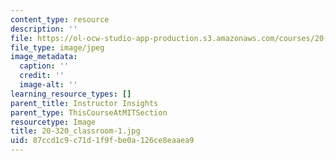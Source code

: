 ```yaml
---
content_type: resource
description: ''
file: https://ol-ocw-studio-app-production.s3.amazonaws.com/courses/20-320-analysis-of-biomolecular-and-cellular-systems-fall-2012/87ccd1c9c71d1f9fbe0a126ce8eaaea9_20-320_classroom-1.jpg
file_type: image/jpeg
image_metadata:
  caption: ''
  credit: ''
  image-alt: ''
learning_resource_types: []
parent_title: Instructor Insights
parent_type: ThisCourseAtMITSection
resourcetype: Image
title: 20-320_classroom-1.jpg
uid: 87ccd1c9-c71d-1f9f-be0a-126ce8eaaea9
---
```

